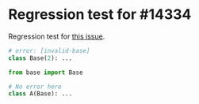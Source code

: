 # Regression test for #14334

Regression test for [this issue](https://github.com/astral-sh/ruff/issues/14334).

```py path=base.py
# error: [invalid-base]
class Base(2): ...
```

```py path=a.py
from base import Base

# No error here
class A(Base): ...
```
